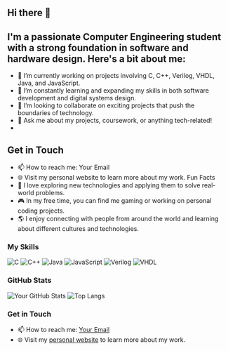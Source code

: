 ## Hi there 👋


## I'm a passionate Computer Engineering student with a strong foundation in software and hardware design. Here's a bit about me:

 - 🔭 I’m currently working on projects involving C, C++, Verilog, VHDL, Java, and JavaScript.
 - 🌱 I’m constantly learning and expanding my skills in both software development and digital systems design.
 - 👯 I’m looking to collaborate on exciting projects that push the boundaries of technology.
 - 💬 Ask me about my projects, coursework, or anything tech-related!
-
## Get in Touch
- 📫 How to reach me: Your Email
- 🌐 Visit my personal website to learn more about my work.
Fun Facts
- 🚀 I love exploring new technologies and applying them to solve real-world problems.
- 🎮 In my free time, you can find me gaming or working on personal coding projects.
- 🌎 I enjoy connecting with people from around the world and learning about different cultures and technologies.

### My Skills

![C](https://img.shields.io/badge/C-00599C?style=flat-square&logo=c&logoColor=white)
![C++](https://img.shields.io/badge/C++-00599C?style=flat-square&logo=c%2B%2B&logoColor=white)
![Java](https://img.shields.io/badge/Java-007396?style=flat-square&logo=java&logoColor=white)
![JavaScript](https://img.shields.io/badge/JavaScript-F7DF1E?style=flat-square&logo=javascript&logoColor=black)
![Verilog](https://img.shields.io/badge/Verilog-555555?style=flat-square&logoColor=white)
![VHDL](https://img.shields.io/badge/VHDL-555555?style=flat-square&logoColor=white)

### GitHub Stats

![Your GitHub Stats](https://github-readme-stats.vercel.app/api?username=rayhan-shhadeh&show_icons=true&theme=radical)
![Top Langs](https://github-readme-stats.vercel.app/api/top-langs/?username=rayhan-shhadeh&layout=compact&theme=radical)

### Get in Touch

- 📫 How to reach me: [Your Email](mailto:rayhanshhadeh@gmail.com)
- 🌐 Visit my [personal website]([https://your-website.com](https://rayhan-shhadeh.github.io/rayhanshhadeh.github.io/)) to learn more about my work.
